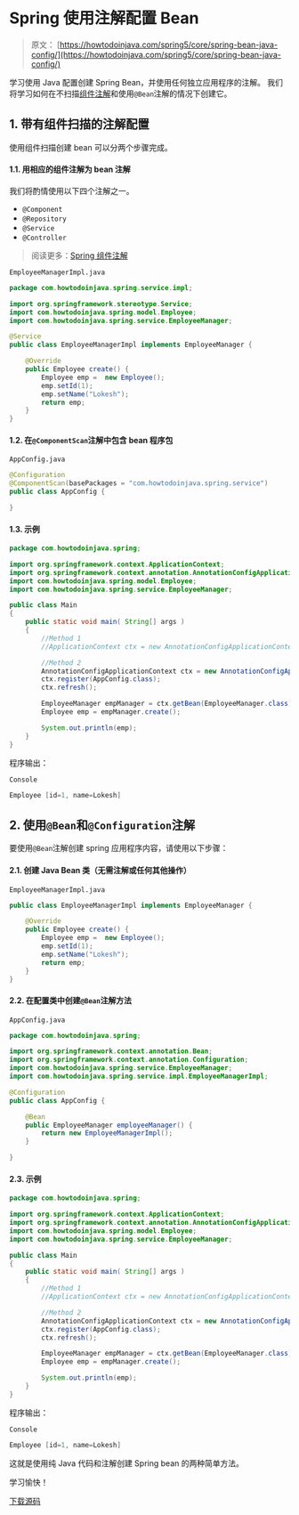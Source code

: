 # Spring 使用注解配置 Bean

> 原文： [https://howtodoinjava.com/spring5/core/spring-bean-java-config/](https://howtodoinjava.com/spring5/core/spring-bean-java-config/)

学习使用 Java 配置创建 Spring Bean，并使用任何独立应用程序的注解。 我们将学习如何在不扫描[组件注解](https://howtodoinjava.com/spring/spring-core/how-to-use-spring-component-repository-service-and-controller-annotations/)和使用`@Bean`注解的情况下创建它。

## 1\. 带有组件扫描的注解配置

使用组件扫描创建 bean 可以分两个步骤完成。

#### 1.1. 用相应的组件注解为 bean 注解

我们将酌情使用以下四个注解之一。

*   `@Component`
*   `@Repository`
*   `@Service`
*   `@Controller`

> 阅读更多：[Spring 组件注解](https://howtodoinjava.com/spring-core/how-to-use-spring-component-repository-service-and-controller-annotations/)

`EmployeeManagerImpl.java`

```java
package com.howtodoinjava.spring.service.impl;

import org.springframework.stereotype.Service;
import com.howtodoinjava.spring.model.Employee;
import com.howtodoinjava.spring.service.EmployeeManager;

@Service
public class EmployeeManagerImpl implements EmployeeManager {

	@Override
	public Employee create() {
		Employee emp =  new Employee();
		emp.setId(1);
		emp.setName("Lokesh");
		return emp;
	}
}

```

#### 1.2. 在`@ComponentScan`注解中包含 bean 程序包

`AppConfig.java`

```java
@Configuration
@ComponentScan(basePackages = "com.howtodoinjava.spring.service")
public class AppConfig {

}

```

#### 1.3. 示例

```java
package com.howtodoinjava.spring;

import org.springframework.context.ApplicationContext;
import org.springframework.context.annotation.AnnotationConfigApplicationContext;
import com.howtodoinjava.spring.model.Employee;
import com.howtodoinjava.spring.service.EmployeeManager;

public class Main 
{
    public static void main( String[] args )
    {
    	//Method 1
    	//ApplicationContext ctx = new AnnotationConfigApplicationContext(AppConfig.class);

    	//Method 2
    	AnnotationConfigApplicationContext ctx = new AnnotationConfigApplicationContext();
        ctx.register(AppConfig.class);
        ctx.refresh();

    	EmployeeManager empManager = ctx.getBean(EmployeeManager.class);
    	Employee emp = empManager.create();

    	System.out.println(emp);
    }
}

```

程序输出：

`Console`

```java
Employee [id=1, name=Lokesh]

```

## 2\. 使用`@Bean`和`@Configuration`注解

要使用`@Bean`注解创建 spring 应用程序内容，请使用以下步骤：

#### 2.1. 创建 Java Bean 类（无需注解或任何其他操作）

`EmployeeManagerImpl.java`

```java
public class EmployeeManagerImpl implements EmployeeManager {

	@Override
	public Employee create() {
		Employee emp =  new Employee();
		emp.setId(1);
		emp.setName("Lokesh");
		return emp;
	}
}

```

#### 2.2. 在配置类中创建`@Bean`注解方法

`AppConfig.java`

```java
package com.howtodoinjava.spring;

import org.springframework.context.annotation.Bean;
import org.springframework.context.annotation.Configuration;
import com.howtodoinjava.spring.service.EmployeeManager;
import com.howtodoinjava.spring.service.impl.EmployeeManagerImpl;

@Configuration
public class AppConfig {

    @Bean
    public EmployeeManager employeeManager() {
        return new EmployeeManagerImpl();
    }

}

```

#### 2.3. 示例

```java
package com.howtodoinjava.spring;

import org.springframework.context.ApplicationContext;
import org.springframework.context.annotation.AnnotationConfigApplicationContext;
import com.howtodoinjava.spring.model.Employee;
import com.howtodoinjava.spring.service.EmployeeManager;

public class Main 
{
    public static void main( String[] args )
    {
    	//Method 1
    	//ApplicationContext ctx = new AnnotationConfigApplicationContext(AppConfig.class);

    	//Method 2
    	AnnotationConfigApplicationContext ctx = new AnnotationConfigApplicationContext();
        ctx.register(AppConfig.class);
        ctx.refresh();

    	EmployeeManager empManager = ctx.getBean(EmployeeManager.class);
    	Employee emp = empManager.create();

    	System.out.println(emp);
    }
}

```

程序输出：

`Console`

```java
Employee [id=1, name=Lokesh]

```

这就是使用纯 Java 代码和注解创建 Spring bean 的两种简单方法。

学习愉快！

[下载源码](https://github.com/lokeshgupta1981/spring-core/tree/master/src/main/java/com/howtodoinjava/core/demo/beans)